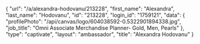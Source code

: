 {
    "url": "\/a\/alexandra-hodovanu\/213228",
    "first_name": "Alexandra",
    "last_name": "Hodovanu",
    "id": "213228",
    "login_id": "1759121",
    "data": {
        "profilePhoto": "\/api\/canvas\/logo\/604038592-0.5322901894338.jpg",
        "job_title": "Omni Associate Merchandise Planner- Gold, Men, Pearls"
    },
    "type": "captivate",
    "layout": "ambassador",
    "title": "Alexandra Hodovanu"
}